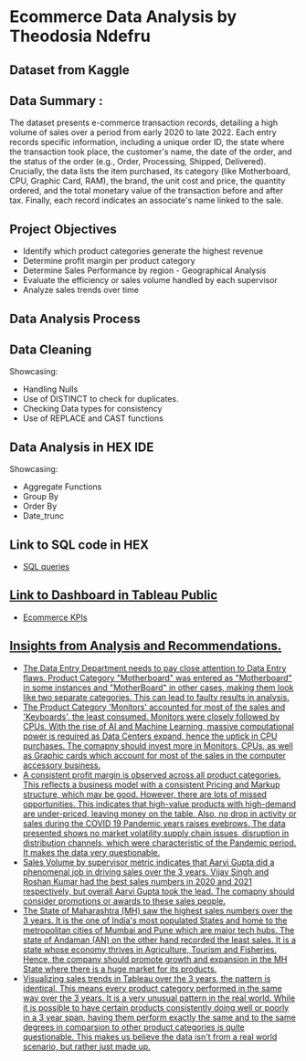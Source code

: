 # Ecommerce Data Analysis by Theodosia Ndefru 
## Dataset from Kaggle 
## Data Summary : 
The dataset presents e-commerce transaction records, detailing a high volume of sales over a period from early 2020 to late 2022. 
Each entry records specific information, including a unique order ID, the state where the transaction took place, the customer's name, the date of the order, and the status of the order (e.g., Order, Processing, Shipped, Delivered). Crucially, the data lists the item purchased, its category (like Motherboard, CPU, Graphic Card, RAM), the brand, the unit cost and price, the quantity ordered, and the total monetary value of the transaction before and after tax. Finally, each record indicates an associate's name linked to the sale.

## Project Objectives 
- Identify which product categories generate the highest revenue 
- Determine profit margin per product category 
- Determine Sales Performance by region - Geographical Analysis
- Evaluate the efficiency or sales volume handled by each supervisor
- Analyze sales trends over time

## Data Analysis Process
## Data Cleaning 
Showcasing: 
- Handling Nulls
- Use of DISTINCT to check for duplicates.
- Checking Data types for consistency
- Use of REPLACE and CAST functions
## Data Analysis in HEX IDE
Showcasing:
- Aggregate Functions 
- Group By
- Order By 
- Date_trunc
  
## Link to SQL code in HEX 
- <a href="https://app.hex.tech/019982ef-3609-7007-adea-e89bd5734ac7/hex/E-commerce---Basic-SQL-Project-1-031MXKffs3fpNKoAtDkf0P/draft/logic">SQL queries

## Link to Dashboard in Tableau Public
- <a href="https://public.tableau.com/app/profile/theodosia.ndefru/viz/EcommerceDataViz_17611575808030/SupervisorSalesperyear">Ecommerce KPIs

## Insights from Analysis and Recommendations.
- The Data Entry Department needs to pay close attention to Data Entry flaws. Product Category "Motherboard" was entered as "Motherboard" in some instances and "MotherBoard" in other cases, making them look like two separate categories. This can lead to faulty results in analysis.
- The Product Category 'Monitors' accounted for most of the sales and 'Keyboards', the least consumed. Monitors were closely followed by CPUs. With the rise of AI and Machine Learning, massive computational power is required as Data Centers expand, hence the uptick in CPU purchases. The comapny should invest more in Monitors, CPUs, as well as Graphic cards which account for most of the sales in the computer accessory business.
- A consistent profit margin is observed across all product categories. This reflects a business model with a consistent Pricing and Markup structure, which may be good. However, there are lots of missed opportunities. This indicates that high-value products with high-demand are under-priced, leaving money on the table. Also, no drop in activity or sales during the COVID 19 Pandemic years raises eyebrows. The data presented shows no market volatility,supply chain issues, disruption in distribution channels, which were characteristic of the Pandemic period. It makes the data very questionable.
- Sales Volume by supervisor metric indicates that Aarvi Gupta did a phenomenal job in driving sales over the 3 years. Vijay Singh and Roshan Kumar had the best sales numbers in 2020 and 2021 respectively, but overall Aarvi Gupta took the lead. The comapny should consider promotions or awards to these sales people.
- The State of Maharashtra (MH) saw the highest sales numbers over the 3 years. It is the one of India's most populated States and home to the metropolitan cities of Mumbai and Pune which are major tech hubs. The state of Andaman (AN) on the other hand recorded the least sales. It is a state whose economy thrives in Agriculture, Tourism and Fisheries. Hence, the company should promote growth and expansion in the MH State where there is a huge market for its products.
- Visualizing sales trends in Tableau over the 3 years, the pattern is identical. This means every product category performed in the same way over the 3 years. It is a very unusual pattern in the real world. While it is possible to have certain products consistently doing well or poorly in a 3 year span, having them perform exactly the same and to the same degrees in comparsion to other product categories is quite questionable. This makes us believe the data isn't from a real world scenario, but rather just made up. 








